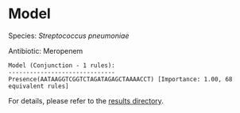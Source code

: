 
# Model

Species: *Streptococcus pneumoniae*

Antibiotic: Meropenem

```
Model (Conjunction - 1 rules):
------------------------------
Presence(AATAAGGTCGGTCTAGATAGAGCTAAAACCT) [Importance: 1.00, 68 equivalent rules]

```

For details, please refer to the [results directory](../../../../../results/scm_b/streptococcus%20pneumoniae/meropenem/repeat_6/).

